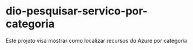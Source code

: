 # dio-pesquisar-servico-por-categoria
Este projeto visa mostrar como localizar recursos do Azure por categoria
